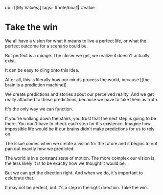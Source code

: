 up:: [[My Values]]
tags:: #note/boat🚤 #value

# Take the win

We all have a vision for what it means to live a perfect life, or what the perfect outcome for a scenario could be. 

But perfect is a mirage. The closer we get, we realize it doesn't actually exist. 

It can be easy to cling onto this idea. 

After all, this is literally how our minds process the world, because [[the brain is a prediction machine]].

We create predictions and stories about our perceived reality. And we get really attached to these predictions, because we have to take them as truth.

It's the only way we can function. 

If you're walking down the stairs, you trust that the next step is going to be there. You don't have to check each step for it's existence. Imagine how impossible life would be if our brains didn't make predictions for us to rely on.

The issue comes when we create a vision for the future and it begins to not pan out exactly how we predicted. 

The world is in a constant state of motion. The more complex our vision is, the less likely it is to be exactly how we thought it would be.

But we can get the direction right. And when we do, it's important to celebrate that.

It may not be perfect, but it's a step in the right direction. Take the win.